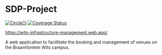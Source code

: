 # SDP-Project
[![CircleCI](https://dl.circleci.com/status-badge/img/gh/NotJordanZA/SDP-Project/tree/main.svg?style=svg)](https://dl.circleci.com/status-badge/redirect/gh/NotJordanZA/SDP-Project/tree/main)
[![Coverage Status](https://coveralls.io/repos/github/NotJordanZA/SDP-Project/badge.svg?branch=coverallsSetup)](https://coveralls.io/github/NotJordanZA/SDP-Project?branch=coverallsSetup)

https://wits-infrastructure-management.web.app/

A web application to facillitate the booking and management of venues on the Braamfontein Wits campus.
